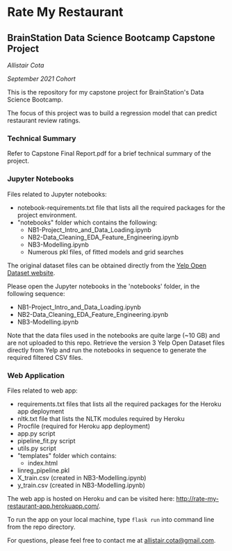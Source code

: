 # Rate My Restaurant
## BrainStation Data Science Bootcamp Capstone Project
*Allistair Cota*

*September 2021 Cohort*

This is the repository for my capstone project for BrainStation's Data Science Bootcamp.

The focus of this project was to build a regression model that can predict restaurant review ratings.

### Technical Summary
Refer to Capstone Final Report.pdf for a brief technical summary of the project.

### Jupyter Notebooks
Files related to Jupyter notebooks:
- notebook-requirements.txt file that lists all the required packages for the project environment.
- "notebooks" folder which contains the following:
  - NB1-Project_Intro_and_Data_Loading.ipynb
  - NB2-Data_Cleaning_EDA_Feature_Engineering.ipynb
  - NB3-Modelling.ipynb
  - Numerous pkl files, of fitted models and grid searches

The original dataset files can be obtained directly from the [Yelp Open Dataset website](https://www.yelp.com/dataset).

Please open the Jupyter notebooks in the 'notebooks' folder, in the following sequence:
- NB1-Project_Intro_and_Data_Loading.ipynb
- NB2-Data_Cleaning_EDA_Feature_Engineering.ipynb
- NB3-Modelling.ipynb

Note that the data files used in the notebooks are quite large (~10 GB) and are not uploaded to this repo. Retrieve the version 3 Yelp Open Dataset files directly from Yelp and run the notebooks in sequence to generate the required filtered CSV files.

### Web Application
Files related to web app:
- requirements.txt files that lists all the required packages for the Heroku app deployment
- nltk.txt file that lists the NLTK modules required by Heroku
- Procfile (required for Heroku app deployment)
- app.py script
- pipeline_fit.py script
- utils.py script
- "templates" folder which contains:
  - index.html
- linreg_pipeline.pkl
- X_train.csv (created in NB3-Modelling.ipynb)
- y_train.csv (created in NB3-Modelling.ipynb)

The web app is hosted on Heroku and can be visited here: http://rate-my-restaurant-app.herokuapp.com/.

To run the app on your local machine, type `flask run` into command line from the repo directory. 

For questions, please feel free to contact me at allistair.cota@gmail.com.





